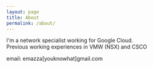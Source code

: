 ```yaml
---
layout: page
title: About
permalink: /about/
---
```


I'm a network specialist working for Google Cloud.  
Previous working experiences in VMW (NSX) and CSCO  

email: emazza[youknowhat]gmail.com
